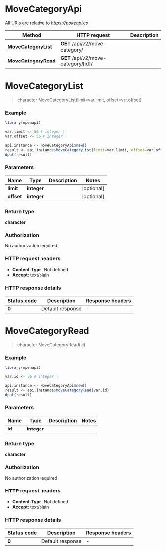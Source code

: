 # MoveCategoryApi

All URIs are relative to *https://pokeapi.co*

Method | HTTP request | Description
------------- | ------------- | -------------
[**MoveCategoryList**](MoveCategoryApi.md#MoveCategoryList) | **GET** /api/v2/move-category/ | 
[**MoveCategoryRead**](MoveCategoryApi.md#MoveCategoryRead) | **GET** /api/v2/move-category/{id}/ | 


# **MoveCategoryList**
> character MoveCategoryList(limit=var.limit, offset=var.offset)



### Example
```R
library(openapi)

var.limit <- 56 # integer | 
var.offset <- 56 # integer | 

api.instance <- MoveCategoryApi$new()
result <- api.instance$MoveCategoryList(limit=var.limit, offset=var.offset)
dput(result)
```

### Parameters

Name | Type | Description  | Notes
------------- | ------------- | ------------- | -------------
 **limit** | **integer**|  | [optional] 
 **offset** | **integer**|  | [optional] 

### Return type

**character**

### Authorization

No authorization required

### HTTP request headers

 - **Content-Type**: Not defined
 - **Accept**: text/plain

### HTTP response details
| Status code | Description | Response headers |
|-------------|-------------|------------------|
| **0** | Default response |  -  |

# **MoveCategoryRead**
> character MoveCategoryRead(id)



### Example
```R
library(openapi)

var.id <- 56 # integer | 

api.instance <- MoveCategoryApi$new()
result <- api.instance$MoveCategoryRead(var.id)
dput(result)
```

### Parameters

Name | Type | Description  | Notes
------------- | ------------- | ------------- | -------------
 **id** | **integer**|  | 

### Return type

**character**

### Authorization

No authorization required

### HTTP request headers

 - **Content-Type**: Not defined
 - **Accept**: text/plain

### HTTP response details
| Status code | Description | Response headers |
|-------------|-------------|------------------|
| **0** | Default response |  -  |

